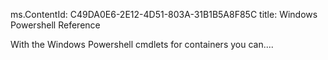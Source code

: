ms.ContentId: C49DA0E6-2E12-4D51-803A-31B1B5A8F85C
title: Windows Powershell Reference


With the Windows Powershell cmdlets for containers you can....